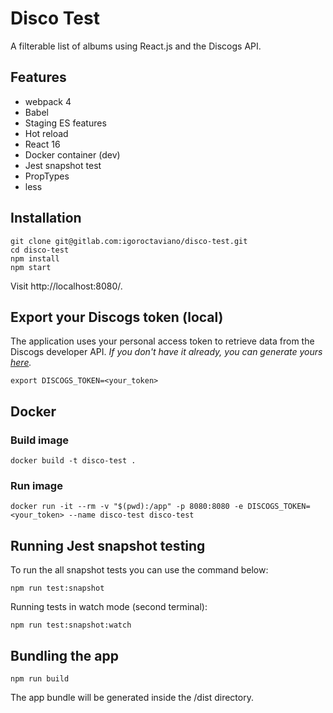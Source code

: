 # Disco Test
A filterable list of albums using React.js and the Discogs API.

## Features
- webpack 4
- Babel
- Staging ES features
- Hot reload
- React 16
- Docker container (dev)
- Jest snapshot test
- PropTypes
- less

## Installation
```
git clone git@gitlab.com:igoroctaviano/disco-test.git
cd disco-test
npm install
npm start
```
Visit http://localhost:8080/.

## Export your Discogs token (local)
The application uses your personal access token to retrieve data from the Discogs developer API.
*If you don't have it already, you can generate yours [here](https://www.discogs.com/settings/developers).*
```
export DISCOGS_TOKEN=<your_token>
```

## Docker
### Build image
```
docker build -t disco-test .
```
### Run image
```
docker run -it --rm -v "$(pwd):/app" -p 8080:8080 -e DISCOGS_TOKEN=<your_token> --name disco-test disco-test
```

## Running Jest snapshot testing
To run the all snapshot tests you can use the command below:
```
npm run test:snapshot
```
Running tests in watch mode (second terminal):
```
npm run test:snapshot:watch
```

## Bundling the app
```
npm run build
```
The app bundle will be generated inside the /dist directory.